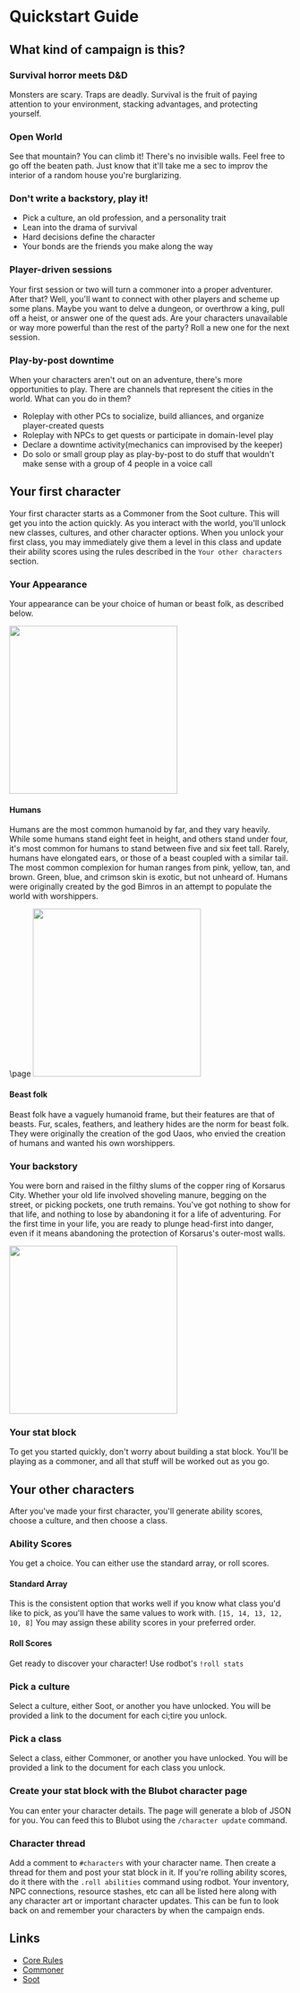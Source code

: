 # Quickstart Guide
## What kind of campaign is this?

### Survival horror meets D&D
Monsters are scary. Traps are deadly. Survival is the fruit of paying attention to your environment, stacking advantages, and protecting yourself. 

### Open World
See that mountain? You can climb it! There's no invisible walls. Feel free to go off the beaten path. Just know that it'll take me a sec to improv the interior of a random house you're burglarizing.

### Don't write a backstory, play it!
- Pick a culture, an old profession, and a personality trait
- Lean into the drama of survival
- Hard decisions define the character
- Your bonds are the friends you make along the way

### Player-driven sessions
Your first session or two will turn a commoner into a proper adventurer. After that? Well, you'll want to connect with other players and scheme up some plans. Maybe you want to delve a dungeon, or overthrow a king, pull off a heist, or answer one of the quest ads. Are your characters unavailable or way more powerful than the rest of the party? Roll a new one for the next session.

### Play-by-post downtime
When your characters aren't out on an adventure, there's more opportunities to play. There are channels that represent the cities in the world. What can you do in them?
- Roleplay with other PCs to socialize, build alliances, and organize player-created quests
- Roleplay with NPCs to get quests or participate in domain-level play
- Declare a downtime activity(mechanics can improvised by the keeper)
- Do solo or small group play as play-by-post to do stuff that wouldn't make sense with a group of 4 people in a voice call

## Your first character
Your first character starts as a Commoner from the Soot culture. This will get you into the action quickly. As you interact with the world, you'll unlock new classes, cultures, and other character options. When you unlock your first class, you may immediately give them a level in this class and update their ability scores using the rules described in the `Your other characters` section.

### Your Appearance
Your appearance can be your choice of human or beast folk, as described below.

<img src="https://raw.githubusercontent.com/blukatdevelopment/UnchainedWorlds/main/img/humans.jpg" style="width:300px;">

#### Humans
Humans are the most common humanoid by far, and they vary heavily. While some humans stand eight feet in height, and others stand under four, it's most common for humans to stand between five and six feet tall. Rarely, humans have elongated ears, or those of a beast coupled with a similar tail. The most common complexion for human ranges from pink, yellow, tan, and brown. Green, blue, and crimson skin is exotic, but not unheard of. Humans were originally created by the god Bimros in an attempt to populate the world with worshippers.

\page
<img src="https://raw.githubusercontent.com/blukatdevelopment/UnchainedWorlds/main/img/beastfolk.jpg" style="width:300px;">

#### Beast folk
Beast folk have a vaguely humanoid frame, but their features are that of beasts. Fur, scales, feathers, and leathery hides are the norm for beast folk. They were originally the creation of the god Uaos, who envied the creation of humans and wanted his own worshippers.

### Your backstory
You were born and raised in the filthy slums of the copper ring of Korsarus City. Whether your old life involved shoveling manure, begging on the street, or picking pockets, one truth remains. You've got nothing to show for that life, and nothing to lose by abandoning it for a life of adventuring. For the first time in your life, you are ready to plunge head-first into danger, even if it means abandoning the protection of Korsarus's outer-most walls.


<img src="https://raw.githubusercontent.com/blukatdevelopment/UnchainedWorlds/main/core_edition/keeper_info/campaigns/korsarus/korsarus_city/korsarus_city.png" style="width:300px;">

### Your stat block
To get you started quickly, don't worry about building a stat block. You'll be playing as a commoner, and all that stuff will be worked out as you go.

## Your other characters
After you've made your first character, you'll generate ability scores, choose a culture, and then choose a class.

### Ability Scores
You get a choice. You can either use the standard array, or roll scores.

#### Standard Array
This is the consistent option that works well if you know what class you'd like to pick, as you'll have the same values to work with. `[15, 14, 13, 12, 10, 8]` You may assign these ability scores in your preferred order.

#### Roll Scores
Get ready to discover your character! Use rodbot's `!roll stats`

### Pick a culture
Select a culture, either Soot, or another you have unlocked. You will be provided a link to the document for each ci;tire you unlock.

### Pick a class
Select a class, either Commoner, or another you have unlocked. You will be provided a link to the document for each class you unlock.

### Create your stat block with the Blubot character page
You can enter your character details. The page will generate a blob of JSON for you. You can feed this to Blubot using the `/character update` command.

### Character thread
Add a comment to `#characters` with your character name. Then create a thread for them and post your stat block in it. If you're rolling ability scores, do it there with the `.roll abilities` command using rodbot. Your inventory, NPC connections, resource stashes, etc can all be listed here along with any character art or important character updates. This can be fun to look back on and remember your characters by when the campaign ends.

## Links

- [Core Rules](https://homebrewery.naturalcrit.com/share/5T4qJA3BMBgy)
- [Commoner](https://homebrewery.naturalcrit.com/share/RhYcMMb8EvnP)
- [Soot](https://homebrewery.naturalcrit.com/share/XXfOkmlAghZA)